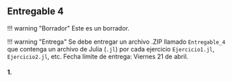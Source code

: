 ## Entregable 4

!!! warning "Borrador"
    Este es un borrador.


!!! warning "Entrega"
    Se debe entregar un archivo .ZIP llamado `Entregable_4` que contenga un archivo de Julia (`.jl`) por cada ejercicio `Ejercicio1.jl`, `Ejercicio2.jl`, etc. Fecha límite de entrega: Viernes 21 de abril.


#### 1.

